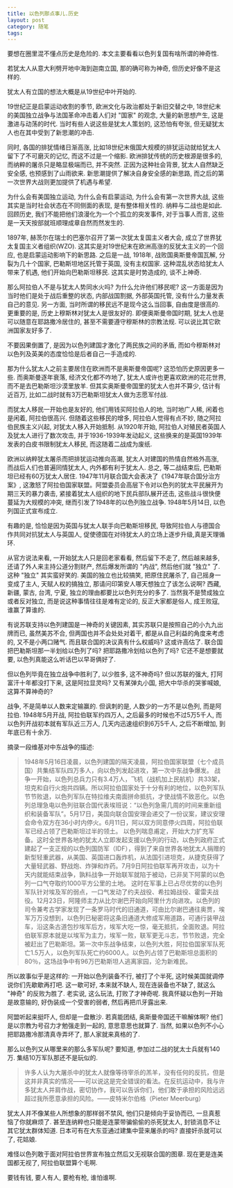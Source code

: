 ```yaml
---
title: 以色列那点事儿.历史
layout: post
category: 随笔
tags:
---
```


要想在圈里混不懂点历史是危险的. 本文主要看看以色列复国有啥所谓的神奇性.

若犹太人从意大利劈开地中海到迦南立国, 那的确可称为神奇, 但历史好像不是这样的.

犹太人有立国的想法大概是从19世纪中叶开始的. 

19世纪正是启蒙运动收割的季节, 欧洲文化与政治都处于新旧交替之中, 18世纪末的美国独立战争与法国革命冲击着人们对 "国家" 的观念, 大量的新思想产生, 这是激进与动荡的时代. 当时有些人说这些是犹太人策划的, 这恐怕有夸张, 但无疑犹太人也在其中受到了新思潮的冲击.

同时, 各国的排犹情绪日渐高涨, 比如18世纪末俄国大规模的排犹运动就给犹太人留下了不可磨灭的记忆, 而这不过是一个缩影. 欧洲排犹传统的历史根源是很多的, 而纳粹的屠杀只是略显极端而已, 并不突然. 正因为这种社会背景, 犹太人自然缺乏安全感, 也预感到了山雨欲来. 新思潮提供了解决自身安全感的新思路, 而之后的第一次世界大战则更加提供了机遇与希望. 

为什么会有美国独立运动, 为什么会有启蒙运动, 为什么会有第一次世界大战, 这些其实是当时社会状态在不同侧面的表现, 是有整体相关性的. 纳粹与二战也是如此. 回顾历史, 我们不能把他们浪漫化为一个个孤立的突发事件, 对于当事人而言, 这些是一天天按部就班顺理成章自然而然发生的.

1897年, 赫茨尔在瑞士的巴塞尔召开了第一次犹太复国主义者大会, 成立了世界犹太复国主义者组织(WZO). 这其实是对19世纪末在欧洲高涨的反犹太主义的一个回应, 也是启蒙运动影响下的新思路. 之后是一战, 1918年, 战败国奥斯曼帝国瓦解, 分裂为几十个国家, 巴勒斯坦地区托管于英国, 没有主权国家. 这种混乱状态给犹太人带来了机遇, 他们开始向巴勒斯坦移民. 这其实是时势造成的, 谈不上神奇.

那么阿拉伯人不是与犹太人势同水火吗? 为什么允许他们移民呢? 这一方面是因为当时他们是处于战后重整的状态, 内部战国割据, 外部英国托管, 没有什么力量发表自己的意见. 另一方面, 当时所谓的移民远不是现今这么当回事, 自由度是很高的. 更重要的是, 历史上穆斯林对犹太人是很友好的. 即便奥斯曼帝国时期, 犹太人也是可以随意在耶路撒冷居住的, 甚至不需要遵守穆斯林的宗教法规. 可以说比其它欧洲国家友好多了.

不要因果倒置了, 是因为以色列建国才激化了两民族之间的矛盾, 而如今穆斯林对以色列及英美的态度恰恰是后者自己一手造成的. 

那为什么犹太人之前主要居住在欧洲而不是奥斯曼帝国呢? 这恐怕历史原因更多一些. 而奥斯曼逐年衰落, 经济文化都不咋地了, 犹太人或许也更喜欢欧洲的花花世界, 而不是去巴勒斯坦沙漠里放羊. 但其实奥斯曼帝国里的犹太人也并不算少, 估计有近百万, 比如二战时就有3万巴勒斯坦犹太人做为志愿军付战.

而犹太人移民一开始也是友好的, 他们用钱买阿拉伯人的地, 当时地广人稀, 闲着也是闲着, 阿拉伯很高兴. 但随着这些移民的增多, 阿拉伯人觉得有点不妙, 随之阿拉伯民族主义兴起, 对犹太人移入开始抵制. 从1920年开始, 阿拉伯人对殖民者英国人及犹太人进行了数次攻击, 并于1936-1939年发动起义, 这些换来的是英国1939年发表的白皮书限制犹太人移民, 而这随着二战成为废纸.

欧洲以纳粹犹太屠杀而把排犹运动推向高潮, 犹太人对建国的热情自然格外高涨, 而战后人们也普遍同情犹太人, 内外都有利于犹太人. 总之, 等二战结束后, 巴勒斯坦已经有60万犹太人居住. 1947年11月联合国大会表决了《1947年联合国分治方案》, 这激怒了阿拉伯国家联盟。阿盟委员会高层下令对以色列的犹太平民展开为期三天的暴力袭击, 紧接着犹太人组织的地下民兵部队展开还击, 这些战斗很快便蔓延为大规模的冲突, 继而引发了1948年的以色列独立战争. 1948年5月14日, 以色列国正式宣布成立.

有趣的是, 恰恰是因为英国与犹太人联手向巴勒斯坦移民, 导致阿拉伯人与德国合作共同对抗犹太人与英国人, 促使德国在对待犹太人的立场上逐步升级,真是天理循环.

从官方说法来看, 一开始犹太人只是回老家看看, 然后留下不走了, 然后越来越多, 还请了外人来主持公道分割财产, 然后爆发所谓的 "内战", 然后他们就 "独立" 了. 这种 "独立" 其实蛮好笑的. 美国的独立也比较搞笑, 把原住民屠杀了, 自己摇身一变成了主人, 天赋人权的搞独立, 那请问印第安人哪天想独立了该怎么说啊? 西藏, 新疆, 蒙古, 台湾, 宁夏, 独立的理由都要比以色列充分的多了. 当然我不是赞成独立或者反对独立, 而是说这种事情往往是难有定论的, 反正大家都是俗人, 成王败寇, 谁赢了算谁的.

有说苏联支持以色列建国是一神奇的关键因素, 其实苏联只是按照自己的小九九出牌而已, 虽然美苏不合, 但两国也并不会处处对着干, 都是从自己利益的角度来考虑的, 又不是小两口赌气. 而且联合国的决议真有什么权威吗? 这或许高估了. 联合国把巴勒斯坦那一半划给以色列了吗? 把耶路撒冷划给以色列了吗? 它还不是想要就要, 以色列真能这么听话巴以早哥俩好了.

但以色列毕竟在独立战争中胜利了, 以少胜多, 这不神奇吗? 但以苏联的强大, 打阿富汗十年都没打下来, 这是阿拉显灵吗? 又有某弹丸小国, 把大中华杀的哭爹喊娘, 这算不算神奇的?

战争, 不是简单以人数来定输赢的. 但讽刺的是, 人数少的一方不是以色列, 而是阿拉伯. 1948年5月开战, 阿拉伯联军约四万人, 之后最多的时候也不过5万5千人, 而以色列开战初本就有军队近三万人, 几天内迅速组织到6万5千人, 之后不断增加, 到年底已有十余万. 

摘录一段维基对中东战争的描述:

>1948年5月16日凌晨，以色列建国的隔天凌晨，阿拉伯国家联盟（七个成员国）共集结军队四万多人，向以色列发起进攻，第一次中东战争爆发。
>战争一开始，以色列总兵力只有3.4万人，飞机（战机加上民航机）共33架，坦克和自行火炮共四辆。所以阿拉伯国家处于十分有利的地位，以色列军队节节败退，以色列军队在特拉维夫南面拼命抵抗，才使战情不致恶化。以色列总理急电以色列驻联合国代表埃班说：“以色列急需几周的时间来重新组织和装备军队”。5月17日，美国向联合国安理会递交了一份议案，建议安理会命令双方在36小时内停火。6月11日，阿以双方同意停火四周，阿拉伯联军已经占领了巴勒斯坦过半的领土。
>以色列喘息甫定，开始大力扩充军备。这时全世界各地的犹太人立即发起支援以色列的行动，以色列政府正式建起了一支正规的以色列国防军（IDF），得到了来自世界各地犹太人捐赠的新型轻重武器，从美国、英国进口轰炸机，从法国引进坦克，从捷克获得了大量轻武器、野战炮、炸弹和炸药。7月9日阿拉伯联军再开攻击，以为十天内就能结束战争，孰料战争一开始联军就陷于被动，已非吴下阿蒙的以色列一口气夺取约1000平方公里的土地。
这时在军事上已占尽优势的以色列军队针对埃及军的弱点，一口气发动了约夫战役、希拉姆战役、霍雷夫战役。12月23日，阿隆师主力从比尔谢巴开始向阿里什方向进攻。以色列的司令兼考古学家发现了一条罗马时代的旧通道，可由比尔谢巴通往奥贾，埃军万万没想到，以色列已秘密将这条旧通道大修成军用道路，可通行装甲战车，沿这条古道包抄埃军后方，埃军大吃一惊，毫无抵抗，全面败退。阿拉伯联军原本就是以埃军为主力，埃军一败，联军更无斗志，节节败退，完全被赶出了巴勒斯坦。第一次中东战争结束，以色列大胜，阿拉伯国家军队死亡1.5万人，以色列军队死亡约6000人。以色列占领了巴勒斯坦总面积的80％，这场战争中有96万巴勒斯坦人逃离家园，沦为新难民。

所以故事似乎是这样的: 一开始以色列装备不行, 被打了个半死, 这时候美国就调停说你们先歇歇再打吧. 这一歇可好, 本来就不缺人, 现在连装备也不缺了, 就这么 "神奇" 的反败为胜了. 老实说, 这么玩法, 打败了才神奇呢. 我真怀疑以色列一开始是故意输的, 好伪装成一个受害的弱者, 然后再把爪牙露出来.

阿盟听起来挺吓人, 但却是一盘散沙. 若真能团结, 奥斯曼帝国还干嘛解体啊? 他们是以宗教为号召力才勉强走到一起的, 意思意思也就算了. 当然, 如果以色列不小心把耶路撒冷那清真寺弄坏了, 那人家就来真格的了.

那么以色列又从哪里来的那么多军队呢? 要知道, 参加过二战的犹太士兵就有140万. 集结10万军队那还不是玩似的. 

>许多人认为大屠杀中的犹太人就像等待宰杀的羔羊，没有任何的反抗，但是这并非真实的情况——可以说这是完全错误的看法。在反抗运动中，我与许多犹太人并肩作战，密切协作，我可以告诉你们，他们敢于承担的风险远远超过我所愿意承担的风险。——皮特米尔伯格（Pieter Meerburg）

犹太人并不像某些人所想象的那样弱不禁风, 他们只是倾向于妥协而已, 一旦真惹恼了你就麻烦了. 甚至连纳粹也只能是连蒙带骗偷偷的杀死犹太人, 封锁消息不让其它犹太群体知道. 日本可有在大东亚通过建集中营来屠杀的吗? 直接奸杀就可以了, 花姑娘. 

难怪以色列敢于面对阿拉伯世界宣布独立然后又无视联合国的图章. 现在更是连美国都无视了, 阿拉伯联盟算个毛啊. 

要钱有钱, 要人有人, 要枪有枪, 谁怕谁啊. 